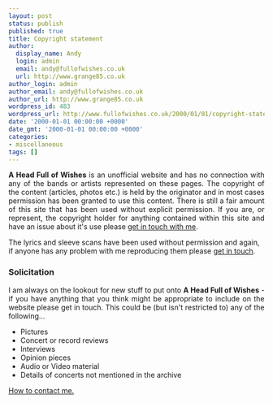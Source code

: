 ```yaml
---
layout: post
status: publish
published: true
title: Copyright statement
author:
  display_name: Andy
  login: admin
  email: andy@fullofwishes.co.uk
  url: http://www.grange85.co.uk
author_login: admin
author_email: andy@fullofwishes.co.uk
author_url: http://www.grange85.co.uk
wordpress_id: 483
wordpress_url: http://www.fullofwishes.co.uk/2000/01/01/copyright-statement/
date: '2000-01-01 00:00:00 +0000'
date_gmt: '2000-01-01 00:00:00 +0000'
categories:
- miscellaneous
tags: []
---
```

<p style="text-align:justify"><strong>A Head Full of Wishes</strong> is an unofficial website and has no connection with any of the bands or artists represented on these pages. The copyright of the content (articles, photos etc.) is held by the originator and in most cases permission has been granted to use this content. There is still a fair amount of this site that has been used without explicit permission. If you are, or represent, the copyright holder for anything contained within this site and have an issue about it's use please <a href="/2000/01/01/copyright-statement/">get in touch with me</a>.</p>
<p>The lyrics and sleeve scans have been used without permission and again, if anyone has any problem with me reproducing them please <a href="/2000/01/01/copyright-statement/">get in touch</a>.</p>
<h3 class="hilite">Solicitation</h3>
<p style="text-align:justify;">I am always on the lookout for new stuff to put onto <strong>A Head Full of Wishes</strong> - if you have anything that you think might be appropriate to include on the website please get in touch. This could be (but isn't restricted to) any of the following...
<ul>
<li>Pictures</li>
<li>Concert or record reviews</li>
<li>Interviews</li>
<li>Opinion pieces</li>
<li>Audio or Video material</li>
<li>Details of concerts not mentioned in the archive</li>
</ul>
<p><a href="index.php?article_id=127">How to contact me.</a></p>
